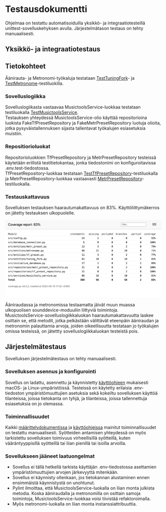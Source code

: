 # Testausdokumentti

Ohjelmaa on testattu automatisoiduilla yksikkö- ja integraatiotesteillä unittest-sovelluskehyksen avulla. Järjestelmätason testaus on tehty manuaalisesti.

## Yksikkö- ja integraatiotestaus

## Tietokohteet

Äänirauta- ja Metronomi-työkaluja testataan [TestTuningFork](../src/tests/tuning_fork_test.py)- ja [TestMetronome](../src/tests/metronome_test.py)-testiluokilla.

### Sovelluslogiikka

Sovelluslogiikasta vastaavaa MusictoolsService-luokkaa testataan testiluokalla [TestMusictoolsService](../src/tests/musictools_service_test.py).  
Testauksen yhteydessä MusictoolsService-olio käyttää repositorioina luokista FakeTfPresetRepository ja FakeMetrPresetRepository luotuja olioita, jotka pysyväistallennuksen sijasta tallentavat työkalujen esiasetuksia muistiin.

### Repositiorioluokat

Repositorioluokkien TfPresetRepository ja MetrPresetRepository testeissä käytetään erillistä testitietokantaa, jonka tiedostonimi on konfiguroitavissa .env.test-tiedostossa.   
TfPresetRepository-luokkaa testataan [TestTfPresetRepository](../src/tests/tf_preset_repository_test.py)-testiluokalla ja MetrPresetRepository-luokkaa vastaavasti [MetrPresetRepository](../src/tests/metr_preset_repository_test.py)-testiluokalla.

### Testauskattavuus

Sovelluksen testauksen haarautumakattavuus on 83%. Käyttöliittymäkerros on jätetty testauksen ulkopuolelle.

![Kuvakaappaus haarautumakattavuusraportista](./kuvat/musictools_coverage-report.png)

Ääniraudassa ja metronomissa testaamatta jäivät muun muassa ulkopuolisen sounddevice-moduuliin liittyviä toimintoja.  
MusictoolsService-sovelluslogiikkaluokan haarautumakattavuutta laskee osittain se, että metodit, jotka pelkästään välittävät eteenpäin ääniraudan ja metronomin palauttamia arvoja, joiden oikeellisuutta testataan jo työkalujen omissa testeissä, on jätettty sovelluslogiikkaluokan testeistä pois.


## Järjestelmätestaus

Sovelluksen järjestelmätestaus on tehty manuaalisesti.

### Sovelluksen asennus ja konfigurointi

Sovellus on ladattu, asennettu ja käynnistetty [käyttöohjeen](./kayttoohje.md) mukaisesti macOS- ja Linux-ympäristöissä. Testeissä on käytetty erilaisia .env-tiedoston ympäristömuuttujien asetuksia sekä kokeiltu sovelluksen käyttöä  tilanteissa, joissa tietokanta on tyhjä, ja tilanteissa, joissa tallennettuja esiasetuksia on jo olemassa. 

### Toiminnallisuudet

Kaikki [määrittelydokumentissa](./vaatimusmaarittely.md) ja [käyttöohjeissa](./kayttoohje.md) mainitut toiminnallisuudet on testattu manuaalisesti. Syötteiden antamisen yhteydessä on myös tarkistettu sovelluksen toimivuus virheellisillä syötteillä, kuten vääräntyyppisillä syötteillä tai liian pienillä tai isoilla arvoilla.

### Sovellukseen jääneet laatuongelmat

- Sovellus ei tällä hetkellä tarkista käyttäjän .env-tiedostossa asettamien ympäristömuuttujien arvojen järkevyyttä mitenkään.
- Sovellus ei käynnisty ollenkaan, jos tietokannan alustaminen ennen ensimmäistä käynnistystä on unohtunut.
- Pylint ilmoittaa, että MusictoolsService-luokalla on liian monta julkista metodia. Koska ääniraudalla ja metronomilla on osittain samoja toimintoja, MusictoolsService-luokkaa voisi tiivistää refaktoroimalla.
- Myös metronomi-luokalla on liian monta instanssiattribuuttia.
